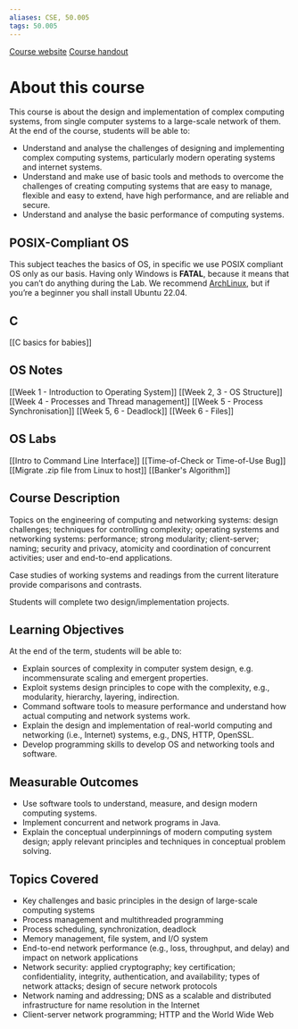 ```yaml
---
aliases: CSE, 50.005
tags: 50.005
---
```

[Course website](https://natalieagus.github.io/50005/)
[Course handout](https://docs.google.com/document/d/14_ank9Wv9cwpJBbbLte_xMPsfX9Uz9-kTb9iloLAuyI/edit#)
# About this course
This course is about the design and implementation of complex computing systems, from single computer systems to a large-scale network of them. At the end of the course, students will be able to:
- Understand and analyse the challenges of designing and implementing complex computing systems, particularly modern operating systems and internet systems.
- Understand and make use of basic tools and methods to overcome the challenges of creating computing systems that are easy to manage, flexible and easy to extend, have high performance, and are reliable and secure.
- Understand and analyse the basic performance of computing systems.

## POSIX-Compliant OS
This subject teaches the basics of OS, in specific we use POSIX compliant OS only as our basis. Having only Windows is **FATAL**, because it means that you can’t do anything during the Lab. We recommend [ArchLinux](https://archlinux.org), but if you’re a beginner you shall install Ubuntu 22.04.

## C
[[C basics for babies]]

## OS Notes
[[Week 1 - Introduction to Operating System]]
[[Week 2, 3 - OS Structure]]
[[Week 4 - Processes and Thread management]]
[[Week 5 - Process Synchronisation]]
[[Week 5, 6 - Deadlock]]
[[Week 6 - Files]]


## OS Labs
[[Intro to Command Line Interface]]
[[Time-of-Check or Time-of-Use Bug]]
[[Migrate .zip file from Linux to host]]
[[Banker's Algorithm]]
## Course Description
Topics on the engineering of computing and networking systems: design challenges; techniques for controlling complexity; operating systems and networking systems: performance; strong modularity; client-server; naming; security and privacy, atomicity and coordination of concurrent activities; user and end-to-end applications.

Case studies of working systems and readings from the current literature provide comparisons and contrasts.

Students will complete two design/implementation projects.

## Learning Objectives
At the end of the term, students will be able to:
-   Explain sources of complexity in computer system design, e.g. incommensurate scaling and emergent properties.
-   Exploit systems design principles to cope with the complexity, e.g., modularity, hierarchy, layering, indirection.
-   Command software tools to measure performance and understand how actual computing and network systems work.
-   Explain the design and implementation of real-world computing and networking (i.e., Internet) systems, e.g., DNS, HTTP, OpenSSL.
-   Develop programming skills to develop OS and networking tools and software.

## Measurable Outcomes
-   Use software tools to understand, measure, and design modern computing systems.
-   Implement concurrent and network programs in Java.
-   Explain the conceptual underpinnings of modern computing system design; apply relevant principles and techniques in conceptual problem solving.

## Topics Covered
-   Key challenges and basic principles in the design of large-scale computing systems
-   Process management and multithreaded programming
-   Process scheduling, synchronization, deadlock
-   Memory management, file system, and I/O system
-   End-to-end network performance (e.g., loss, throughput, and delay) and impact on network applications
-   Network security: applied cryptography; key certification; confidentiality, integrity, authentication, and availability; types of network attacks; design of secure network protocols
-   Network naming and addressing; DNS as a scalable and distributed infrastructure for name resolution in the Internet
-   Client-server network programming; HTTP and the World Wide Web